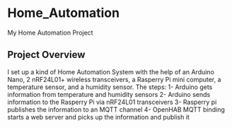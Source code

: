 # Home_Automation
My Home Automation Project

## Project Overview
I set up a kind of Home Automation System with the help of an Arduino Nano, 2 nRF24L01+ wireless transceivers, a Rasperry Pi mini computer, a temperature sensor, and a humidity sensor.
The steps:
1- Arduino gets information from temperature and humidity sensors
2- Arduino sends information to the Rasperry Pi via nRF24L01 transceivers
3- Rasperry pi publishes the information to an MQTT channel
4- OpenHAB MQTT binding starts a web server and picks up the information and publish it
